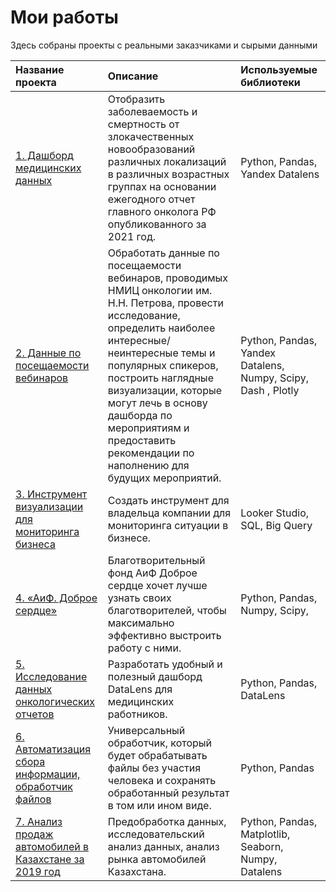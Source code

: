 # Мои работы
Здесь собраны проекты с реальными заказчиками и сырыми данными

| Название проекта | Описание |Используемые библиотеки|
| :-------------------- | :--------------------- |:---------------------------|
| [1. Дашборд медицинских данных](https://github.com/GusevaAnna/Portfolio1/blob/main/1/README.md) | Отобразить заболеваемость и смертность от злокачественных новообразований различных локализаций в различных возрастных группах на основании ежегодного отчет главного онколога РФ опубликованного за 2021 год.|Python, Pandas, Yandex Datalens|
| [2. Данные по посещаемости вебинаров](_) | Обработать данные по посещаемости вебинаров, проводимых НМИЦ онкологии им. Н.Н. Петрова, провести исследование, определить наиболее интересные/неинтересные темы и популярных спикеров, построить наглядные визуализации, которые могут лечь в основу дашборда по мероприятиям и предоставить рекомендации по наполнению для будущих мероприятий.|Python, Pandas, Yandex Datalens, Numpy, Scipy, Dash , Plotly|
| [3. Инструмент визуализации для мониторинга бизнеса](https://github.com/GusevaAnna/Portfolio1/tree/main/3) | Создать инструмент для владельца компании для мониторинга ситуации в бизнесе. |Looker Studio, SQL, Big Query|
| [4. «АиФ. Доброе сердце»](https://github.com/GusevaAnna/Works/tree/main/4) | Благотворительный фонд АиФ Доброе сердце хочет лучше узнать своих благотворителей, чтобы максимально эффективно выстроить работу с ними. |Python, Pandas, Numpy, Scipy,|
| [5. Исследование данных онкологических отчетов](https://datalens.yandex.ru/zk8u30xxnzqco-issledovanie-dannyh-onkologicheskih-otchetov-guseva-an) | Разработать удобный и полезный дашборд DataLens для медицинских работников. |Python, Pandas, DataLens|
| [6. Автоматизация сбора информации, обработчик файлов](https://github.com/GusevaAnna/Works/tree/main/6) | Универсальный обработчик, который будет обрабатывать файлы без участия человека и сохранять обработанный результат в том или ином виде. |Python, Pandas|
| [7. Анализ продаж автомобилей в Казахстане за 2019 год](https://github.com/GusevaAnna/Works/tree/main/7) | Предобработка данных, исследовательский анализ данных, анализ рынка автомобилей Казахстана. |Python, Pandas, Matplotlib, Seaborn, Numpy, Datalens|

